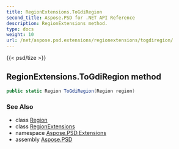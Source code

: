 ```yaml
---
title: RegionExtensions.ToGdiRegion
second_title: Aspose.PSD for .NET API Reference
description: RegionExtensions method. 
type: docs
weight: 10
url: /net/aspose.psd.extensions/regionextensions/togdiregion/
---
```

{{< psd/tize >}}
## RegionExtensions.ToGdiRegion method

```csharp
public static Region ToGdiRegion(Region region)
```

### See Also

* class [Region](../../../aspose.psd/region/)
* class [RegionExtensions](../)
* namespace [Aspose.PSD.Extensions](../../regionextensions/)
* assembly [Aspose.PSD](../../../)


